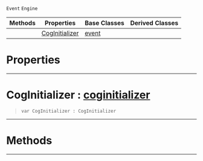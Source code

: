  `Event` `Engine`



|Methods|Properties|Base Classes|Derived Classes|
|---|---|---|---|
| |[ CogInitializer](https://github.com/ZilchEngine/ZilchDocs/blob/master/code_reference/class_reference/coginitializerevent.markdown#coginitializer-zilch-engi)|[event](https://github.com/ZilchEngine/ZilchDocs/blob/master/code_reference/class_reference/event.markdown)| |


 #  Properties


---  
 #  CogInitializer : [coginitializer](https://github.com/ZilchEngine/ZilchDocs/blob/master/code_reference/class_reference/coginitializer.markdown)

> 
> ``` lang=cpp, name=Nada
> var CogInitializer : CogInitializer


---  
 #  Methods


---  
 

 